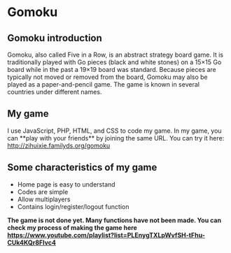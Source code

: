 <h1>Gomoku</h1>

<h2>Gomoku introduction</h2>
Gomoku, also called Five in a Row, is an abstract strategy board game. It is traditionally played with Go pieces (black and white stones) on a 15×15 Go board while in the past a 19×19 board was standard.
Because pieces are typically not moved or removed from the board, Gomoku may also be played as a paper-and-pencil game. The game is known in several countries under different names.

<h2>My game</h2>
I use JavaScript, PHP, HTML, and CSS to code my game. In my game, you can **play with your friends** by joining the same URL. You can try it here: <a href="http://zihuixie.familyds.org/gomoku">http://zihuixie.familyds.org/gomoku</a>

<h2>Some characteristics of my game</h2>
<ul>
  <li>Home page is easy to understand</li>
  <li>Codes are simple</li>
  <li>Allow multiplayers</li>
  <li>Contains login/register/logout function</li>
</ul>

**The game is not done yet. Many functions have not been made. You can check my process of making the game here <a href="https://www.youtube.com/playlist?list=PLEnygTXLpWvfSH-tFhu-CUk4KQr8FIvc4">https://www.youtube.com/playlist?list=PLEnygTXLpWvfSH-tFhu-CUk4KQr8FIvc4</a>**
